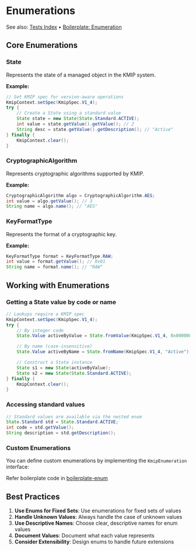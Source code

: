 # Enumerations

See also: [Tests Index](../03-guides/tests-index.md) • [Boilerplate: Enumeration](../03-guides/boilerplate-enum.md)

## Core Enumerations

### State

Represents the state of a managed object in the KMIP system.

**Example:**
```java
// Set KMIP spec for version-aware operations
KmipContext.setSpec(KmipSpec.V1_4);
try {
    // Create a State using a standard value
    State state = new State(State.Standard.ACTIVE);
    int value = state.getValue().getValue(); // 2
    String desc = state.getValue().getDescription(); // "Active"
} finally {
    KmipContext.clear();
}
```

### CryptographicAlgorithm

Represents cryptographic algorithms supported by KMIP.

**Example:**
```java
CryptographicAlgorithm algo = CryptographicAlgorithm.AES;
int value = algo.getValue(); // 3
String name = algo.name(); // "AES"
```

### KeyFormatType

Represents the format of a cryptographic key.

**Example:**
```java
KeyFormatType format = KeyFormatType.RAW;
int value = format.getValue(); // 0x01
String name = format.name(); // "RAW"
```

## Working with Enumerations

### Getting a State value by code or name

```java
// Lookups require a KMIP spec
KmipContext.setSpec(KmipSpec.V1_4);
try {
    // By integer code
    State.Value activeByValue = State.fromValue(KmipSpec.V1_4, 0x00000002);

    // By name (case-insensitive)
    State.Value activeByName = State.fromName(KmipSpec.V1_4, "Active");

    // Construct a State instance
    State s1 = new State(activeByValue);
    State s2 = new State(State.Standard.ACTIVE);
} finally {
    KmipContext.clear();
}
```

### Accessing standard values

```java
// Standard values are available via the nested enum
State.Standard std = State.Standard.ACTIVE;
int code = std.getValue();
String description = std.getDescription();
```

### Custom Enumerations

You can define custom enumerations by implementing the `KmipEnumeration` interface:

Refer boilerplate code in [boilerplate-enum](../03-guides/boilerplate-enum.md)

## Best Practices

1. **Use Enums for Fixed Sets**: Use enumerations for fixed sets of values
2. **Handle Unknown Values**: Always handle the case of unknown values
3. **Use Descriptive Names**: Choose clear, descriptive names for enum values
4. **Document Values**: Document what each value represents
5. **Consider Extensibility**: Design enums to handle future extensions
